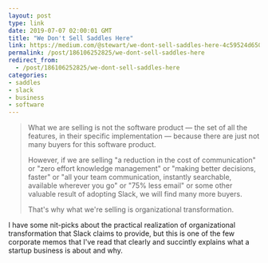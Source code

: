 ```yaml
---
layout: post
type: link
date: 2019-07-07 02:00:01 GMT
title: "We Don't Sell Saddles Here"
link: https://medium.com/@stewart/we-dont-sell-saddles-here-4c59524d650d
permalink: /post/186106252825/we-dont-sell-saddles-here
redirect_from: 
  - /post/186106252825/we-dont-sell-saddles-here
categories:
- saddles
- slack
- business
- software
---
```

<blockquote><p>What we are selling is not the software product — the set of all the features, in their specific implementation — because there are just not many buyers for this software product.</p>

<p>However, if we are selling "a reduction in the cost of communication" or "zero effort knowledge management" or "making better decisions, faster" or "all your team communication, instantly searchable, available wherever you go" or "75% less email" or some other valuable result of adopting Slack, we will find many more buyers.</p>

<p>That's why what we're selling is organizational transformation.</p></blockquote>

<p>I have some nit-picks about the practical realization of organizational transformation that Slack claims to provide, but this is one of the few corporate memos that I've read that clearly and succintly explains what a startup business is about and why.</p>